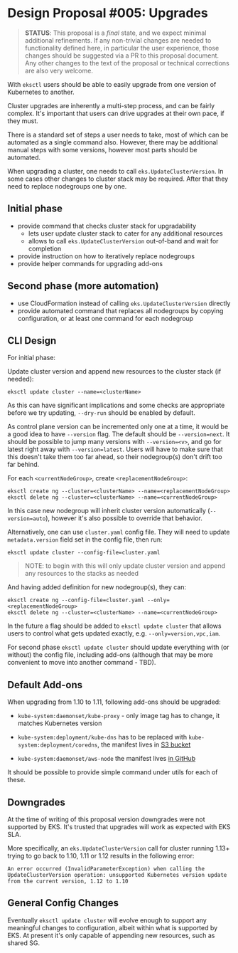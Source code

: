 # Design Proposal #005: Upgrades

> **STATUS**: This proposal is a _final_ state, and we expect minimal additional refinements.
> If any non-trivial changes are needed to functionality defined here, in particular the user
> experience, those changes should be suggested via a PR to this proposal document.
> Any other changes to the text of the proposal or technical corrections are also very welcome.

With `eksctl` users should be able to easily upgrade from one version of Kubernetes to another.

Cluster upgrades are inherently a multi-step process, and can be fairly complex. It's important
that users can drive upgrades at their own pace, if they must.

There is a standard set of steps a user needs to take, most of which can be automated as a single
command also. However, there may be additional manual steps with some versions, however most parts
should be automated.

When upgrading a cluster, one needs to call `eks.UpdateClusterVersion`. In some cases other changes
to cluster stack may be required. After that they need to replace nodegroups one by one.

## Initial phase

- provide command that checks cluster stack for upgradability
  - lets user update cluster stack to cater for any additional resources
  - allows to call `eks.UpdateClusterVersion` out-of-band and wait for completion
- provide instruction on how to iteratively replace nodegroups
- provide helper commands for upgrading add-ons

## Second phase (more automation)

- use CloudFormation instead of calling `eks.UpdateClusterVersion` directly
- provide automated command that replaces all nodegroups by copying configuration,
  or at least one command for each nodegroup

## CLI Design

For initial phase:

Update cluster version and append new resources to the cluster stack (if needed):
```
eksctl update cluster --name=<clusterName>
```

As this can have significant implications and some checks are appropriate before
we try updating, `--dry-run` should be enabled by default.

As control plane version can be incremented only one at a time, it would be a good
idea to have `--version` flag. The default should be `--version=next`. It should be
possible to jump many versions with `--version=<v>`, and go for latest right away
with `--version=latest`. Users will have to make sure that this doesn't take them
too far ahead, so their nodegroup(s) don't drift too far behind.

For each `<currentNodeGroup>`, create `<replacementNodeGroup>`:
```
eksctl create ng --cluster=<clusterName> --name=<replacementNodeGroup>
eksctl delete ng --cluster=<clusterName> --name=<currentNodeGroup>
```
In this case new nodegroup will inherit cluster version automatically (`--version=auto`),
however it's also possible to override that behavior.

Alternatively, one can use `cluster.yaml` config file.
They will need to update `metadata.version` field set in the config file, then run:
```
eksctl update cluster --config-file=cluster.yaml
```
> NOTE: to begin with this will only update cluster version and append any resources
> to the stacks as needed

And having added definition for new nodegroup(s), they can:
```
eksctl create ng --config-file=cluster.yaml --only=<replacementNodeGroup>
eksctl delete ng --cluster=<clusterName> --name=<currentNodeGroup>
```

In the future a flag should be added to `eksctl update cluster` that allows users to
control what gets updated exactly, e.g. `--only=version,vpc,iam`.

For second phase `eksctl update cluster` should update everything with (or without) the
config file, including add-ons (although that may be more convenient to move into another
command - TBD).

## Default Add-ons

When upgrading from 1.10 to 1.11, following add-ons should be upgraded:

- `kube-system:daemonset/kube-proxy` - only image tag has to change, it matches Kubernetes version

- `kube-system:deployment/kube-dns` has to be replaced with `kube-system:deployment/coredns`, the manifest lives in [S3 bucket](https://amazon-eks.s3-us-west-2.amazonaws.com)
- `kube-system:daemonset/aws-node` the manifest lives [in GitHub](https://github.com/aws/amazon-vpc-cni-k8s/tree/master/config)


It should be possible to provide simple command under utils for each of these.

## Downgrades

At the time of writing of this proposal version downgrades were not supported by EKS.
It's trusted that upgrades will work as expected with EKS SLA.

More specifically, an `eks.UpdateClusterVersion` call for cluster running 1.13+ trying
to go back to 1.10, 1.11 or 1.12 results in the following error:
```
An error occurred (InvalidParameterException) when calling the UpdateClusterVersion operation: unsupported Kubernetes version update from the current version, 1.12 to 1.10
```

## General Config Changes

Eventually `eksctl update cluster` will evolve enough to support any meaningful changes
to configuration, albeit within what is supported by EKS. At present it's only capable
of appending new resources, such as shared SG.
